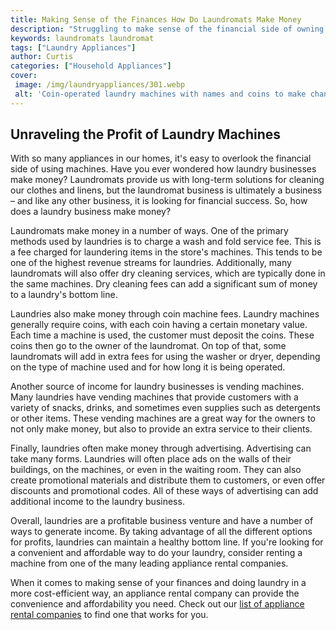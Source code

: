 ```yaml
---
title: Making Sense of the Finances How Do Laundromats Make Money
description: "Struggling to make sense of the financial side of owning a laundromat Check out this blog post to understand how laundromats make money and the different income streams they use"
keywords: laundromats laundromat
tags: ["Laundry Appliances"]
author: Curtis
categories: ["Household Appliances"]
cover: 
 image: /img/laundryappliances/301.webp
 alt: 'Coin-operated laundry machines with names and coins to make change How Do Laundromats Make Money A Look at the financials of laundromat businesses'
---
```

## Unraveling the Profit of Laundry Machines

With so many appliances in our homes, it's easy to overlook the financial side of using machines. Have you ever wondered how laundry businesses make money? Laundromats provide us with long-term solutions for cleaning our clothes and linens, but the laundromat business is ultimately a business – and like any other business, it is looking for financial success. So, how does a laundry business make money?

Laundromats make money in a number of ways. One of the primary methods used by laundries is to charge a wash and fold service fee. This is a fee charged for laundering items in the store's machines. This tends to be one of the highest revenue streams for laundries. Additionally, many laundromats will also offer dry cleaning services, which are typically done in the same machines. Dry cleaning fees can add a significant sum of money to a laundry's bottom line. 

Laundries also make money through coin machine fees. Laundry machines generally require coins, with each coin having a certain monetary value. Each time a machine is used, the customer must deposit the coins. These coins then go to the owner of the laundromat. On top of that, some laundromats will add in extra fees for using the washer or dryer, depending on the type of machine used and for how long it is being operated. 

Another source of income for laundry businesses is vending machines. Many laundries have vending machines that provide customers with a variety of snacks, drinks, and sometimes even supplies such as detergents or other items. These vending machines are a great way for the owners to not only make money, but also to provide an extra service to their clients. 

Finally, laundries often make money through advertising. Advertising can take many forms. Laundries will often place ads on the walls of their buildings, on the machines, or even in the waiting room. They can also create promotional materials and distribute them to customers, or even offer discounts and promotional codes. All of these ways of advertising can add additional income to the laundry business. 

Overall, laundries are a profitable business venture and have a number of ways to generate income. By taking advantage of all the different options for profits, laundries can maintain a healthy bottom line. If you're looking for a convenient and affordable way to do your laundry, consider renting a machine from one of the many leading appliance rental companies. 

When it comes to making sense of your finances and doing laundry in a more cost-efficient way, an appliance rental company can provide the convenience and affordability you need. Check out our [list of appliance rental companies](./pages/appliance-rental) to find one that works for you.

